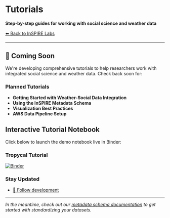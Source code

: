 # Tutorials

**Step-by-step guides for working with social science and weather data**

[⬅️ Back to InSPIRE Labs](../)

---

## 🚧 Coming Soon

We're developing comprehensive tutorials to help researchers work with integrated social science and weather data. Check back soon for:

### **Planned Tutorials**
- **Getting Started with Weather-Social Data Integration**
- **Using the InSPIRE Metadata Schema**  
- **Visualization Best Practices**
- **AWS Data Pipeline Setup**

## Interactive Tutorial Notebook

Click below to launch the demo notebook live in Binder:

### **Tropycal Tutorial** 
[![Binder](https://mybinder.org/badge_logo.svg)](https://mybinder.org/v2/gh/mettakyle/inspire-labs/HEAD?labpath=docs/tutorials/notebooks/Tropycal.ipynb)


### **Stay Updated**
- [💬 Follow development](https://github.com/inspirelabs/inspire-labs/discussions)

---

*In the meantime, check out our [metadata schema documentation](../metadata-schema/) to get started with standardizing your datasets.*
